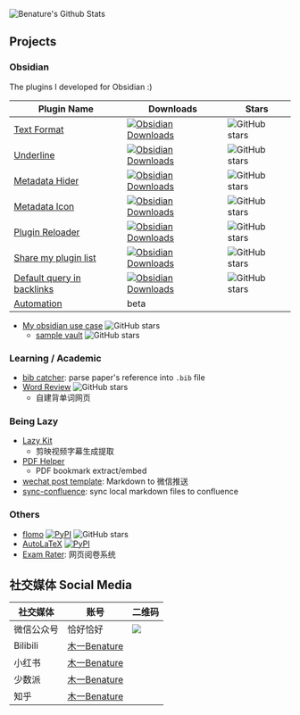 
![Benature's Github Stats](https://github-readme-stats.vercel.app/api?username=benature&theme=nightowl&show_icons=true)

## Projects

### Obsidian 

The plugins I developed for Obsidian :)

| Plugin Name                                                                                  | Downloads                                                                                                                                                                                                                                                                                                                                               | Stars                                                                                                       |
| -------------------------------------------------------------------------------------------- | ------------------------------------------------------------------------------------------------------------------------------------------------------------------------------------------------------------------------------------------------------------------------------------------------------------------------------------------------------- | ----------------------------------------------------------------------------------------------------------- |
| [Text Format](https://github.com/Benature/obsidian-text-format)                              | [![Obsidian Downloads](https://img.shields.io/badge/dynamic/json?logo=obsidian&color=%23483699&label=downloads&query=%24%5B%22obsidian-text-format%22%5D.downloads&url=https%3A%2F%2Fraw.githubusercontent.com%2Fobsidianmd%2Fobsidian-releases%2Fmaster%2Fcommunity-plugin-stats.json)](https://obsidian.md/plugins?id=obsidian-text-format)           | ![GitHub stars](https://img.shields.io/github/stars/Benature/obsidian-text-format?style=flat)               |
| [Underline](https://github.com/Benature/obsidian-underline)                                  | [![Obsidian Downloads](https://img.shields.io/badge/dynamic/json?logo=obsidian&color=%23483699&label=downloads&query=%24%5B%22obsidian-underline%22%5D.downloads&url=https%3A%2F%2Fraw.githubusercontent.com%2Fobsidianmd%2Fobsidian-releases%2Fmaster%2Fcommunity-plugin-stats.json)](https://obsidian.md/plugins?id=obsidian-underline)               | ![GitHub stars](https://img.shields.io/github/stars/Benature/obsidian-underline?style=flat)                 |
| [Metadata Hider](https://github.com/Benature/obsidian-metadata-hider)                        | [![Obsidian Downloads](https://img.shields.io/badge/dynamic/json?logo=obsidian&color=%23483699&label=downloads&query=%24%5B%22metadata-hider%22%5D.downloads&url=https%3A%2F%2Fraw.githubusercontent.com%2Fobsidianmd%2Fobsidian-releases%2Fmaster%2Fcommunity-plugin-stats.json)](https://obsidian.md/plugins?id=metadata-hider)                       | ![GitHub stars](https://img.shields.io/github/stars/Benature/obsidian-metadata-hider?style=flat)            |
| [Metadata Icon](https://github.com/Benature/obsidian-metadata-icon)                          | [![Obsidian Downloads](https://img.shields.io/badge/dynamic/json?logo=obsidian&color=%23483699&label=downloads&query=%24%5B%22metadata-icon%22%5D.downloads&url=https%3A%2F%2Fraw.githubusercontent.com%2Fobsidianmd%2Fobsidian-releases%2Fmaster%2Fcommunity-plugin-stats.json)](https://obsidian.md/plugins?id=metadata-icon)                         | ![GitHub stars](https://img.shields.io/github/stars/Benature/obsidian-metadata-icon?style=flat)             |
| [Plugin Reloader](https://github.com/Benature/obsidian-plugin-reloader)                      | [![Obsidian Downloads](https://img.shields.io/badge/dynamic/json?logo=obsidian&color=%23483699&label=downloads&query=%24%5B%22plugin-reloader%22%5D.downloads&url=https%3A%2F%2Fraw.githubusercontent.com%2Fobsidianmd%2Fobsidian-releases%2Fmaster%2Fcommunity-plugin-stats.json)](https://obsidian.md/plugins?id=plugin-reloader)                     | ![GitHub stars](https://img.shields.io/github/stars/Benature/obsidian-plugin-reloader?style=flat)           |
| [Share my plugin list](https://github.com/Benature/obsidian-share-my-plugin-list)            | [![Obsidian Downloads](https://img.shields.io/badge/dynamic/json?logo=obsidian&color=%23483699&label=downloads&query=%24%5B%22share-my-plugin-list%22%5D.downloads&url=https%3A%2F%2Fraw.githubusercontent.com%2Fobsidianmd%2Fobsidian-releases%2Fmaster%2Fcommunity-plugin-stats.json)](https://obsidian.md/plugins?id=share-my-plugin-list)           | ![GitHub stars](https://img.shields.io/github/stars/Benature/obsidian-share-my-plugin-list?style=flat)      |
| [Default query in backlinks](https://github.com/Benature/obsidian-default-query-in-backlink) | [![Obsidian Downloads](https://img.shields.io/badge/dynamic/json?logo=obsidian&color=%23483699&label=downloads&query=%24%5B%22default-query-in-backlink%22%5D.downloads&url=https%3A%2F%2Fraw.githubusercontent.com%2Fobsidianmd%2Fobsidian-releases%2Fmaster%2Fcommunity-plugin-stats.json)](https://obsidian.md/plugins?id=default-query-in-backlink) | ![GitHub stars](https://img.shields.io/github/stars/Benature/obsidian-default-query-in-backlink?style=flat) |
| [Automation](https://github.com/Benature/obsidian-automation)                                | beta                                                                                                                                                                                                                                                                                                                                                    |                                                                                                             |


- [My obsidian use case](https://github.com/Benature/Benature-Obsidian) ![GitHub stars](https://img.shields.io/github/stars/Benature/Benature-Obsidian?style=flat)
  - [sample vault](https://github.com/Benature/obsidian-sample-vault) ![GitHub stars](https://img.shields.io/github/stars/Benature/obsidian-sample-vault?style=flat)

<!-- <a href="https://github.com/Benature/obsidian-text-format" title="Text Format"><img align="center" height="115" src="https://github-readme-stats.vercel.app/api/pin/?username=Benature&repo=obsidian-text-format&theme=nightowl"></a> -->

### Learning / Academic

- [bib catcher](https://github.com/Benature/bib-catcher): parse paper's reference into `.bib` file
- [Word Review](https://github.com/Benature/WordReview) ![GitHub stars](https://img.shields.io/github/stars/Benature/WordReview?style=flat)
  - 自建背单词网页 

### Being Lazy

- [Lazy Kit](https://github.com/Benature/lazy-kit)
  - 剪映视频字幕生成提取
- [PDF Helper](https://github.com/Benature/pdf-helper)
  - PDF bookmark extract/embed
- [wechat post template](https://github.com/Benature/wechat-post-template): Markdown to 微信推送
- [sync-confluence](https://github.com/Benature/sync-confluence): sync local markdown files to confluence

### Others

- [flomo](https://github.com/Benature/flomo) [![PyPI](https://img.shields.io/pypi/v/flomo)](https://pypi.org/project/flomo/) ![GitHub stars](https://img.shields.io/github/stars/Benature/flomo?style=flat)
- [AutoLaTeX](https://github.com/Benature/AutoLaTeX) [![PyPI](https://img.shields.io/pypi/v/autolatex)](https://pypi.org/project/autolatex/)
- [Exam Rater](https://github.com/Benature/ExamRater): 网页阅卷系统



## 社交媒体 Social Media

| 社交媒体   | 账号                                                                              | 二维码                                                                                                                                                     |
| ---------- | --------------------------------------------------------------------------------- | ---------------------------------------------------------------------------------------------------------------------------------------------------------- |
| 微信公众号 | 恰好恰好                                                                          | ![](https://mp.weixin.qq.com/mp/qrcode?scene=10000005&size=102&__biz=MjM5NjM2NzMxOA==&mid=2247486198&idx=1&sn=016c8813e3505fe4fb47b307a4983632&send_time=) |
| Bilibili   | [木一Benature](https://space.bilibili.com/27611284)                               |                                                                                                                                                            |
| 小红书     | [木一Benature](https://www.xiaohongshu.com/user/profile/5b63f42ce8ac2b773f832471) |                                                                                                                                                            |
| 少数派     | [木一Benature](https://sspai.com/u/ap69vegv/posts)                                |                                                                                                                                                            |
| 知乎       | [木一Benature](https://www.zhihu.com/people/ben-benedict/posts)                   |                                                                                                                                                            |



<!--
- 🔭 I’m currently working on ...
- 🌱 I’m currently learning ...
- 👯 I’m looking to collaborate on ...
- 🤔 I’m looking for help with ...
- 💬 Ask me about ...
- 📫 How to reach me: ...
- 😄 Pronouns: ...
- ⚡ Fun fact: ...
-->
